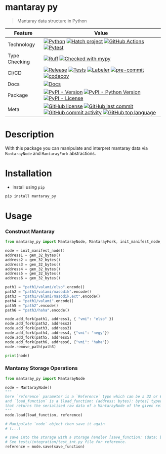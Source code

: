 # mantaray py


> Mantaray data structure in Python



| Feature       | Value                     |
| ------------- | -------------------------------------------------------------------------------------------------------------------------------------------------------------------------------------------------------------------------------------------------------------------------------------------------------------------------------------------------------------------------------------------------------------------------------------------------------------------------------------------------------------------------------------------------------------------------------------------------------------------------------------------------------------------------------------------------------------- |
| Technology    | [![Python](https://img.shields.io/badge/Python-3776AB.svg?style=flat&logo=Python&logoColor=white)](https://www.python.org/) [![Hatch project](https://img.shields.io/badge/%F0%9F%A5%9A-Hatch-4051b5.svg)](https://github.com/pypa/hatch) [![GitHub Actions](https://img.shields.io/badge/GitHub%20Actions-2088FF.svg?style=flat&logo=GitHub-Actions&logoColor=white)](https://github.com/features/actions) [![Pytest](https://img.shields.io/badge/Pytest-0A9EDC.svg?style=flat&logo=Pytest&logoColor=white)](https://github.com/Ankvik-Tech-Labs/mantaray-py/actions/workflows/tests.yml/badge.svg)                           |
| Type Checking | [![Ruff](https://img.shields.io/endpoint?url=https://raw.githubusercontent.com/astral-sh/ruff/main/assets/badge/v2.json)](https://github.com/astral-sh/ruff) [![Checked with mypy](http://www.mypy-lang.org/static/mypy_badge.svg)](http://mypy-lang.org/)                                                                                                                                                                                                                                                                                                                                                                                                                                                     |
| CI/CD         | [![Release](https://github.com/Ankvik-Tech-Labs/mantaray-py/actions/workflows/release.yml/badge.svg)](https://github.com/Ankvik-Tech-Labs/mantaray-py/actions/workflows/build.yml) [![Tests](https://github.com/Ankvik-Tech-Labs/mantaray-py/actions/workflows/tests.yml/badge.svg)](https://github.com/Ankvik-Tech-Labs/mantaray-py/actions/workflows/tests.yml) [![Labeler](https://github.com/Ankvik-Tech-Labs/mantaray-py/actions/workflows/labeler.yml/badge.svg)](https://github.com/Ankvik-Tech-Labs/mantaray-py/actions/workflows/labeler.yml) [![pre-commit](https://img.shields.io/badge/pre--commit-enabled-brightgreen?logo=pre-commit&logoColor=white)](https://github.com/pre-commit/pre-commit) [![codecov](https://codecov.io/gh/Ankvik-Tech-Labs/mantaray-py/graph/badge.svg?token=ISTIW37DO6)](https://codecov.io/gh/Ankvik-Tech-Labs/mantaray-py)                                                                                                                                                                                                           |
| Docs          | [![Docs](https://github.com/Ankvik-Tech-Labs/mantaray-py/actions/workflows/documentation.yml/badge.svg)](https://github.com/Ankvik-Tech-Labs/mantaray-py/actions/workflows/build.yml)                                                                                                                                                                                                                                                                                                                                                                                                                                                                                                                                                                               |
| Package       | [![PyPI - Version](https://img.shields.io/pypi/v/mantaray-py.svg)](https://pypi.org/project/mantaray-py/) [![PyPI - Python Version](https://img.shields.io/pypi/pyversions/mantaray-py)](https://pypi.org/project/mantaray-py/) [![PyPI - License](https://img.shields.io/pypi/l/mantaray-py)](https://pypi.org/project/mantaray-py/)                                                                                                                                                                                                                                                                                                                                                                                                        |
| Meta          | [![GitHub license](https://img.shields.io/github/license/Ankvik-Tech-Labs/mantaray-py?style=flat&color=1573D5)](https://github.com/Ankvik-Tech-Labs/mantaray-py/blob/main/LICENSE) [![GitHub last commit](https://img.shields.io/github/last-commit/Ankvik-Tech-Labs/mantaray-py?style=flat&color=1573D5)](https://github.com/Ankvik-Tech-Labs/mantaray-py/commits/main) [![GitHub commit activity](https://img.shields.io/github/commit-activity/m/Ankvik-Tech-Labs/mantaray-py?style=flat&color=1573D5)](https://github.com/Ankvik-Tech-Labs/mantaray-py/graphs/commit-activity) [![GitHub top language](https://img.shields.io/github/languages/top/Ankvik-Tech-Labs/mantaray-py?style=flat&color=1573D5)](https://github.com/Ankvik-Tech-Labs/mantaray-py) |



# Description

With this package you can manipulate and interpret mantaray data via `MantarayNode` and `MantarayFork` abstractions.

# Installation

- Install using `pip`
```py
pip install mantaray_py
```

# Usage

### Construct Mantaray

```py
from mantaray_py import MantarayNode, MantarayFork, init_manifest_node, gen_32_bytes

node = init_manifest_node()
address1 = gen_32_bytes()
address2 = gen_32_bytes()
address3 = gen_32_bytes()
address4 = gen_32_bytes()
address5 = gen_32_bytes()
address6 = gen_32_bytes()

path1 = "path1/valami/elso".encode()
path2 = "path1/valami/masodik".encode()
path3 = "path1/valami/masodik.ext".encode()
path4 = "path1/valami".encode()
path5 = "path2".encode()
path6 = "path3/haha".encode()

node.add_fork(path1, address1, { "vmi": "elso" })
node.add_fork(path2, address2)
node.add_fork(path3, address3)
node.add_fork(path4, address4, {"vmi": "negy"})
node.add_fork(path5, address5)
node.add_fork(path6, address6, {"vmi": "haha"})
node.remove_path(path3)

print(node)
```

### Mantaray Storage Operations

```py
from mantaray_py import MantarayNode

node = MantarayNode()
"""
here `reference` parameter is a `Reference` type which can be a 32 or 64 of bytes
and `load_function` is a [load_function: (address: bytes): bytes] typed function
that returns the serialised raw data of a MantarayNode of the given reference. See tests/integration/test_int.py file for reference.
"""
node.load(load_function, reference)

# Manipulate `node` object then save it again
# (...)

# save into the storage with a storage handler [save_function: (data: bytes): Reference]
# See tests/integration/test_int.py file for reference.
reference = node.save(save_function)
```
